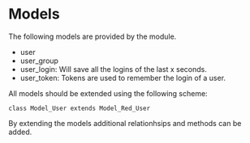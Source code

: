 # Models

The following models are provided by the module.

* user
* user_group
* user_login: Will save all the logins of the last x seconds.
* user_token: Tokens are used to remember the login of a user.

All models should be extended using the following scheme:

	class Model_User extends Model_Red_User
	
By extending the models additional relationhsips and methods can be added.
	
